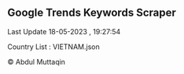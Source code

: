 

## Google Trends Keywords Scraper 
 
Last Update 18-05-2023 , 19:27:54

Country List :
VIETNAM.json



© Abdul Muttaqin 
